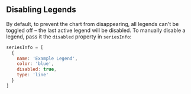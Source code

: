 ## Disabling Legends

By default, to prevent the chart from disappearing, all legends can't be toggled off – the last
active legend will be disabled. To manually disable a legend, pass it the
`disabled` property in `seriesInfo`:

```js
seriesInfo = [
  {
    name: 'Example Legend',
    color: 'blue',
    disabled: true,
    type: 'line'
  }
]
```
